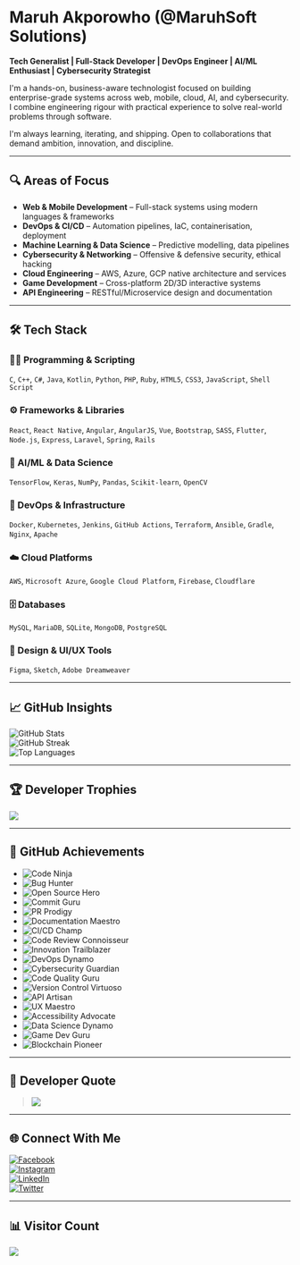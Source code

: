 # Maruh Akporowho (@MaruhSoft Solutions)

**Tech Generalist | Full-Stack Developer | DevOps Engineer | AI/ML Enthusiast | Cybersecurity Strategist**

I'm a hands-on, business-aware technologist focused on building enterprise-grade systems across web, mobile, cloud, AI, and cybersecurity. I combine engineering rigour with practical experience to solve real-world problems through software.

I'm always learning, iterating, and shipping. Open to collaborations that demand ambition, innovation, and discipline.

---

## 🔍 Areas of Focus

- **Web & Mobile Development** – Full-stack systems using modern languages & frameworks  
- **DevOps & CI/CD** – Automation pipelines, IaC, containerisation, deployment  
- **Machine Learning & Data Science** – Predictive modelling, data pipelines  
- **Cybersecurity & Networking** – Offensive & defensive security, ethical hacking  
- **Cloud Engineering** – AWS, Azure, GCP native architecture and services  
- **Game Development** – Cross-platform 2D/3D interactive systems  
- **API Engineering** – RESTful/Microservice design and documentation  

---

## 🛠️ Tech Stack

### 👨‍💻 Programming & Scripting
`C`, `C++`, `C#`, `Java`, `Kotlin`, `Python`, `PHP`, `Ruby`, `HTML5`, `CSS3`, `JavaScript`, `Shell Script`

### ⚙️ Frameworks & Libraries
`React`, `React Native`, `Angular`, `AngularJS`, `Vue`, `Bootstrap`, `SASS`, `Flutter`, `Node.js`, `Express`, `Laravel`, `Spring`, `Rails`

### 🧠 AI/ML & Data Science
`TensorFlow`, `Keras`, `NumPy`, `Pandas`, `Scikit-learn`, `OpenCV`

### 🧱 DevOps & Infrastructure
`Docker`, `Kubernetes`, `Jenkins`, `GitHub Actions`, `Terraform`, `Ansible`, `Gradle`, `Nginx`, `Apache`

### ☁️ Cloud Platforms
`AWS`, `Microsoft Azure`, `Google Cloud Platform`, `Firebase`, `Cloudflare`

### 🗄️ Databases
`MySQL`, `MariaDB`, `SQLite`, `MongoDB`, `PostgreSQL`

### 🎨 Design & UI/UX Tools
`Figma`, `Sketch`, `Adobe Dreamweaver`

---

## 📈 GitHub Insights

![GitHub Stats](https://github-readme-stats.vercel.app/api?username=MaruhSoft&theme=nightowl&hide_border=false&include_all_commits=true&count_private=true)  
![GitHub Streak](https://github-readme-streak-stats.herokuapp.com/?user=MaruhSoft&theme=nightowl&hide_border=false)  
![Top Languages](https://github-readme-stats.vercel.app/api/top-langs/?username=MaruhSoft&theme=nightowl&hide_border=false&include_all_commits=true&count_private=true&layout=compact)

---

## 🏆 Developer Trophies

![](https://github-profile-trophy.vercel.app/?username=MaruhSoft&theme=radical&no-frame=false&no-bg=false&margin-w=4)

---

## 🏅 GitHub Achievements

- ![Code Ninja](https://img.shields.io/badge/Award-Code%20Ninja-blue?style=flat-square)
- ![Bug Hunter](https://img.shields.io/badge/Award-Bug%20Hunter-red?style=flat-square)
- ![Open Source Hero](https://img.shields.io/badge/Award-Open%20Source%20Hero-green?style=flat-square)
- ![Commit Guru](https://img.shields.io/badge/Award-Commit%20Guru-orange?style=flat-square)
- ![PR Prodigy](https://img.shields.io/badge/Award-PR%20Prodigy-yellow?style=flat-square)
- ![Documentation Maestro](https://img.shields.io/badge/Award-Documentation%20Maestro-blueviolet?style=flat-square)
- ![CI/CD Champ](https://img.shields.io/badge/Award-CI%20Champ-critical?style=flat-square)
- ![Code Review Connoisseur](https://img.shields.io/badge/Award-Code%20Review%20Connoisseur-success?style=flat-square)
- ![Innovation Trailblazer](https://img.shields.io/badge/Award-Innovation%20Trailblazer-informational?style=flat-square)
- ![DevOps Dynamo](https://img.shields.io/badge/Award-DevOps%20Dynamo-important?style=flat-square)
- ![Cybersecurity Guardian](https://img.shields.io/badge/Award-Cybersecurity%20Guardian-lightgrey?style=flat-square)
- ![Code Quality Guru](https://img.shields.io/badge/Award-Code%20Quality%20Guru-yellowgreen?style=flat-square)
- ![Version Control Virtuoso](https://img.shields.io/badge/Award-Version%20Control%20Virtuoso-critical?style=flat-square)
- ![API Artisan](https://img.shields.io/badge/Award-API%20Artisan-blueviolet?style=flat-square)
- ![UX Maestro](https://img.shields.io/badge/Award-UX%20Maestro-success?style=flat-square)
- ![Accessibility Advocate](https://img.shields.io/badge/Award-Accessibility%20Advocate-informational?style=flat-square)
- ![Data Science Dynamo](https://img.shields.io/badge/Award-Data%20Science%20Dynamo-important?style=flat-square)
- ![Game Dev Guru](https://img.shields.io/badge/Award-Game%20Development%20Guru-lightgrey?style=flat-square)
- ![Blockchain Pioneer](https://img.shields.io/badge/Award-Blockchain%20Pioneer-yellowgreen?style=flat-square)

---

## 🧠 Developer Quote

> ![](https://quotes-github-readme.vercel.app/api?type=horizontal&theme=radical)

---

## 🌐 Connect With Me

[![Facebook](https://img.shields.io/badge/Facebook-%231877F2.svg?logo=Facebook&logoColor=white)](https://facebook.com/Akporowho.maruh)  
[![Instagram](https://img.shields.io/badge/Instagram-%23E4405F.svg?logo=Instagram&logoColor=white)](https://instagram.com/maruhsoftsolutions)  
[![LinkedIn](https://img.shields.io/badge/LinkedIn-%230077B5.svg?logo=linkedin&logoColor=white)](https://linkedin.com/in/maruh-akporowho-647159124)  
[![Twitter](https://img.shields.io/badge/Twitter-%231DA1F2.svg?logo=Twitter&logoColor=white)](https://twitter.com/MaruhSoft)

---

## 📊 Visitor Count

[![](https://visitcount.itsvg.in/api?id=MaruhSoft&icon=0&color=0)](https://visitcount.itsvg.in)
